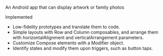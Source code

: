 An Android app that can display artwork or family photos

Implemented
- Low-fidelity prototypes and translate them to code.
- Simple layouts with Row and Column composables, and arrange them with horizontalAlignment and verticalArrangement parameters.
- Customize Compose elements with a Modifier object.
- Identify states and modify them upon triggers, such as button taps.

